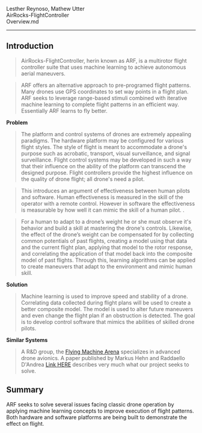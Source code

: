 Lesther Reynoso, Mathew Utter     
AirRocks-FlightController     
Overview.md   

____________________________  


Introduction  
--------------------
> AirRocks-FlightController, herin known as ARF, is a multirotor flight controller suite that uses machine learning to achieve autonomous aerial maneuvers.   

> ARF offers an alternative approach to pre-programed flight patterns. Many drones use GPS coordinates to set way points in a flight plan. ARF seeks to leverage range-based stimuli combined with iterative machine learning to complete flight patterns in an efficient way. Essentially ARF learns to fly better.  

__Problem__   
> The platform and control systems of drones are extremely appealing paradigms. The hardware platform may be configured for various flight styles. The style of flight is meant to accommodate a drone's purpose such as acrobatic, transport, visual surveillance, and signal surveillance. Flight control systems may be developed in such a way that their influence on the ability of the platform can transcend the designed purpose. Flight controllers provide the highest influence on the quality of drone flight; all drone's need a pilot.   

> This introduces an argument of effectiveness between human pilots and software. Human effectiveness is measured in the skill of the operator with a remote control. However in software the effectiveness is measurable by how well it can mimic the skill of a human pilot. .  

> For a human to adapt to a drone’s weight he or she must observe it's behavior and build a skill at mastering the drone's controls. Likewise, the effect of the drone’s weight can be compensated for by collecting common potentials of past flights, creating a model using that data and the current flight plan, applying that model to the rotor response, and correlating the application of that model back into the composite model of past flights. Through this, learning algorithms can be applied to create maneuvers that adapt to the environment and mimic human skill.

__Solution__  
> Machine learning is used to improve speed and stability of a drone. Correlating data collected during flight plans will be used to create a better composite model. The model is used to alter future maneuvers and even change the flight plan if an obstruction is detected. 
The goal is to develop control software that mimics the abilities of skilled drone pilots. 

__Similar Systems__
> A R&D group, the  [Flying Machine Arena](http://flyingmachinearena.org/) specializes in advanced drone avionics. A paper published by Markus Hehn and Raddaello D'Andrea [Link HERE](http://www.idsc.ethz.ch/people/staff/hehn-m/hehn_dandrea_periodic_learning.pdf) describes very much what our project seeks  to solve. 


Summary 
--------------  
ARF seeks to solve several issues facing classic drone operation by applying machine learning concepts to improve execution of flight patterns. Both hardware and software platforms are being built to demonstrate the effect on flight. 



